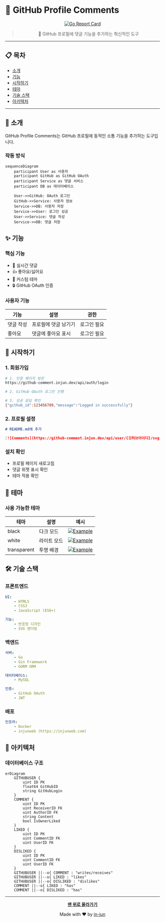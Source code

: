 # 💬 GitHub Profile Comments

<div align="center">

[![Go Report Card](https://goreportcard.com/badge/github.com/in-jun/github-profile-comments)](https://goreportcard.com/report/github.com/in-jun/github-profile-comments)

> 🌟 GitHub 프로필에 댓글 기능을 추가하는 혁신적인 도구

</div>

---

## 📋 목차

-   [소개](#-소개)
-   [기능](#-기능)
-   [시작하기](#-시작하기)
-   [테마](#-테마)
-   [기술 스택](#-기술-스택)
-   [아키텍처](#-아키텍처)

---

## 📖 소개

GitHub Profile Comments는 GitHub 프로필에 동적인 소통 기능을 추가하는 도구입니다.

### 작동 방식

```mermaid
sequenceDiagram
    participant User as 사용자
    participant GitHub as GitHub OAuth
    participant Service as 댓글 서비스
    participant DB as 데이터베이스

    User->>GitHub: OAuth 로그인
    GitHub->>Service: 사용자 정보
    Service->>DB: 사용자 저장
    Service->>User: 로그인 성공
    User->>Service: 댓글 작성
    Service->>DB: 댓글 저장
```

## ✨ 기능

### 핵심 기능

-   💬 실시간 댓글
-   👍 좋아요/싫어요
-   🎨 커스텀 테마
-   🔒 GitHub OAuth 인증

### 사용자 기능

| 기능      | 설명                 | 권한        |
| --------- | -------------------- | ----------- |
| 댓글 작성 | 프로필에 댓글 남기기 | 로그인 필요 |
| 좋아요    | 댓글에 좋아요 표시   | 로그인 필요 |

## 🚀 시작하기

### 1. 회원가입

```bash
# 1. 인증 페이지 방문
https://github-comment.injun.dev/api/auth/login

# 2. GitHub OAuth 로그인 진행

# 3. 성공 응답 확인
{"github_id":123456789,"message":"Logged in successfully"}
```

### 2. 프로필 설정

```markdown
# README.md에 추가

[![Comments](https://github-comment.injun.dev/api/user/{깃허브아이디}/svg?theme={테마})](https://github-comment.injun.dev/{깃허브아이디})
```

### 설치 확인

-   프로필 페이지 새로고침
-   댓글 위젯 표시 확인
-   테마 적용 확인

## 🎨 테마

### 사용 가능한 테마

| 테마        | 설명        | 예시                                                                                                                  |
| ----------- | ----------- | --------------------------------------------------------------------------------------------------------------------- |
| black       | 다크 모드   | [![Example](https://github-comment.injun.dev/api/user/in-jun/svg?theme=black)](https://github-comment.injun.dev/in-jun)       |
| white       | 라이트 모드 | [![Example](https://github-comment.injun.dev/api/user/in-jun/svg?theme=white)](https://github-comment.injun.dev/in-jun)       |
| transparent | 투명 배경   | [![Example](https://github-comment.injun.dev/api/user/in-jun/svg?theme=transparent)](https://github-comment.injun.dev/in-jun) |

## 🛠️ 기술 스택

### 프론트엔드

```yaml
UI:
    - HTML5
    - CSS3
    - JavaScript (ES6+)

기능:
    - 반응형 디자인
    - SVG 렌더링
```

### 백엔드

```yaml
서버:
    - Go
    - Gin Framework
    - GORM ORM

데이터베이스:
    - MySQL

인증:
    - GitHub OAuth
    - JWT
```

### 배포

```yaml
인프라:
    - Docker
    - injunweb (https://injunweb.com)
```

## 📐 아키텍처

### 데이터베이스 구조

```mermaid
erDiagram
    GITHUBUSER {
        uint ID PK
        float64 GitHubID
        string GitHubLogin
    }
    COMMENT {
        uint ID PK
        uint ReceiverID FK
        uint AuthorID FK
        string Content
        bool IsOwnerLiked
    }
    LIKED {
        uint ID PK
        uint CommentID FK
        uint UserID FK
    }
    DISLIKED {
        uint ID PK
        uint CommentID FK
        uint UserID FK
    }
    GITHUBUSER ||--o{ COMMENT : "writes/receives"
    GITHUBUSER ||--o{ LIKED : "likes"
    GITHUBUSER ||--o{ DISLIKED : "dislikes"
    COMMENT ||--o{ LIKED : "has"
    COMMENT ||--o{ DISLIKED : "has"
```

---

<div align="center">

**[맨 위로 올라가기](#-github-profile-comments)**

Made with ❤️ by [in-jun](https://github.com/in-jun)

</div>
